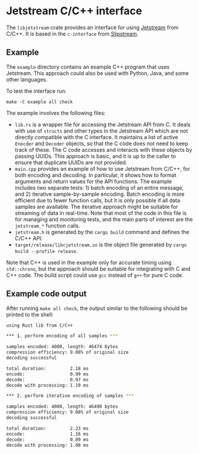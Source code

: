 # Jetstream C/C++ interface

The `libjetstream` crate provides an interface for using [Jetstream](https://github.com/rwl/jetstream) from C/C++.
It is based in the `c-interface` from [Slipstream](https://github.com/synaptecltd/slipstream/tree/main/c-interface).

## Example

The `example` directory contains an example C++ program that uses Jetstream. This approach could also be used with 
Python, Java, and some other languages.

To test the interface run:

```
make -C example all check
```

The example involves the following files:

- `lib.rs` is a wrapper file for accessing the Jetstream API from C. It deals with use of `structs` and other
  types in the Jetstream API which are not directly compatible with the C interface. It maintains a list of
  active `Enocder` and `Decoder` objects, so that the C code does not need to keep track of these. The C code accesses
  and interacts with these objects by passing UUIDs. This approach is basic, and it is up to the caller to ensure that
  duplicate UUIDs are not provided.
- `main.cpp` provides an example of how to use Jetstream from C/C++, for both encoding and decoding. In particular, it
  shows how to format arguments and return values for the API functions. The example includes two separate tests: 1)
  batch encoding of an entire message, and 2) iterative sample-by-sample encoding. Batch encoding is more efficient due
  to fewer function calls, but it is only possible if all data samples are available. The iterative approach might be
  suitable for streaming of data in real-time. Note that most of the code in this file is for managing and monitoring
  tests, and the main parts of interest are the `jetstream_*` function calls.
- `jetstream.h` is generated by the `cargo build` command and defines the C/C++ API.
- `target/release/libcjetstream.so` is the object file generated by `cargo build --profile release`.

Note that C++ is used in the example only for accurate timing using `std::chrono`, but the approach should be suitable
for integrating with C and C++ code. The build script could use `gcc` instead of `g++` for pure C code.

## Example code output

After running `make all check`, the output similar to the following should be printed to the shell:

```bash
using Rust lib from C/C++

*** 1. perform encoding of all samples ***

samples encoded: 4000, length: 46474 bytes
compression efficiency: 9.08% of original size
decoding successful

total duration:         2.18 ms
encode:                 0.99 ms
decode:                 0.97 ms
decode with processing: 1.19 ms

*** 2. perform iterative encoding of samples ***

samples encoded: 4000, length: 46490 bytes
compression efficiency: 9.08% of original size
decoding successful

total duration:         2.23 ms
encode:                 1.16 ms
decode:                 0.89 ms
decode with processing: 1.08 ms
```